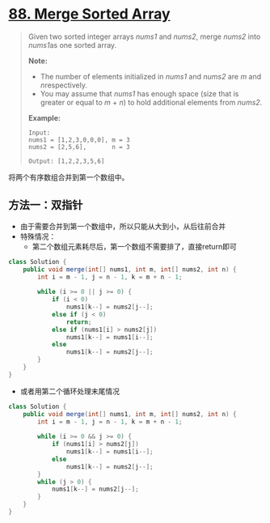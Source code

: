 # [88. Merge Sorted Array][1]

> Given two sorted integer arrays *nums1* and *nums2*, merge *nums2* into *nums1*as one sorted array.
>
> **Note:**
>
> - The number of elements initialized in *nums1* and *nums2* are *m* and *n*respectively.
> - You may assume that *nums1* has enough space (size that is greater or equal to *m* + *n*) to hold additional elements from *nums2*.
>
> **Example:**
>
> ```
> Input:
> nums1 = [1,2,3,0,0,0], m = 3
> nums2 = [2,5,6],       n = 3
> 
> Output: [1,2,2,3,5,6]
> ```



将两个有序数组合并到第一个数组中。



## 方法一：双指针

* 由于需要合并到第一个数组中，所以只能从大到小，从后往前合并
* 特殊情况：
  * 第二个数组元素耗尽后，第一个数组不需要排了，直接return即可

```java
class Solution {
    public void merge(int[] nums1, int m, int[] nums2, int n) {
        int i = m - 1, j = n - 1, k = m + n - 1;
        
        while (i >= 0 || j >= 0) {
            if (i < 0)
                nums1[k--] = nums2[j--];
            else if (j < 0)
                return;
            else if (nums1[i] > nums2[j])
                nums1[k--] = nums1[i--];
            else
                nums1[k--] = nums2[j--];
        }
    }
}
```

* 或者用第二个循环处理末尾情况

```java
class Solution {
    public void merge(int[] nums1, int m, int[] nums2, int n) {
        int i = m - 1, j = n - 1, k = m + n - 1;
        
        while (i >= 0 && j >= 0) {
			if (nums1[i] > nums2[j])
                nums1[k--] = nums1[i--];
            else
                nums1[k--] = nums2[j--];
        }
        while (j > 0) {
            nums1[k--] = nums2[j--];
        }
    }
}
```







[1]: https://leetcode.com/problems/merge-sorted-array/